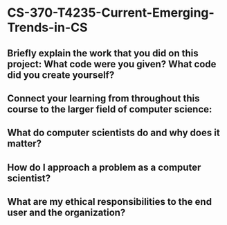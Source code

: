 # CS-370-T4235-Current-Emerging-Trends-in-CS

## Briefly explain the work that you did on this project: What code were you given? What code did you create yourself?
## Connect your learning from throughout this course to the larger field of computer science:
## What do computer scientists do and why does it matter?
## How do I approach a problem as a computer scientist?
## What are my ethical responsibilities to the end user and the organization?

